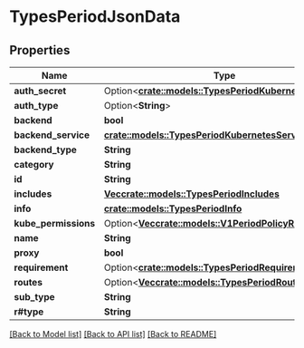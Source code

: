 # TypesPeriodJsonData

## Properties

Name | Type | Description | Notes
------------ | ------------- | ------------- | -------------
**auth_secret** | Option<[**crate::models::TypesPeriodKubernetesSecret**](types.KubernetesSecret.md)> |  | [optional]
**auth_type** | Option<**String**> |  | [optional]
**backend** | **bool** |  | 
**backend_service** | [**crate::models::TypesPeriodKubernetesService**](types.KubernetesService.md) |  | 
**backend_type** | **String** |  | 
**category** | **String** |  | 
**id** | **String** |  | 
**includes** | [**Vec<crate::models::TypesPeriodIncludes>**](types.Includes.md) |  | 
**info** | [**crate::models::TypesPeriodInfo**](types.Info.md) |  | 
**kube_permissions** | Option<[**Vec<crate::models::V1PeriodPolicyRule>**](v1.PolicyRule.md)> |  | [optional]
**name** | **String** |  | 
**proxy** | **bool** |  | 
**requirement** | Option<[**crate::models::TypesPeriodRequirement**](types.Requirement.md)> |  | [optional]
**routes** | Option<[**Vec<crate::models::TypesPeriodRoute>**](types.Route.md)> |  | [optional]
**sub_type** | **String** |  | 
**r#type** | **String** |  | 

[[Back to Model list]](../README.md#documentation-for-models) [[Back to API list]](../README.md#documentation-for-api-endpoints) [[Back to README]](../README.md)


